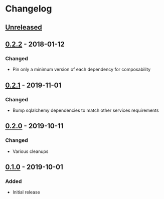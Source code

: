 # Changelog

## [Unreleased][]

[Unreleased]: https://github.com/chaostoolkit/chaosplatform-auth/compare/0.2.2...HEAD

## [0.2.2][] - 2018-01-12

[0.2.2]: https://github.com/chaostoolkit/chaosplatform-auth/compare/0.2.1...0.2.2

### Changed

-  Pin only a minimum version of each dependency for composability

## [0.2.1][] - 2019-11-01

[0.2.1]: https://github.com/chaostoolkit/chaosplatform-scheduling/compare/0.2.0...0.2.1

### Changed

-   Bump sqlalchemy dependencies to match other services requirements

## [0.2.0][] - 2019-10-11

[0.2.0]: https://github.com/chaostoolkit/chaosplatform-auth/compare/0.1.0...0.2.0

### Changed

-   Various cleanups

## [0.1.0][] - 2019-10-01

[0.1.0]: https://github.com/chaostoolkit/chaosplatform-auth/tree/0.1.0

### Added

-   Initial release
